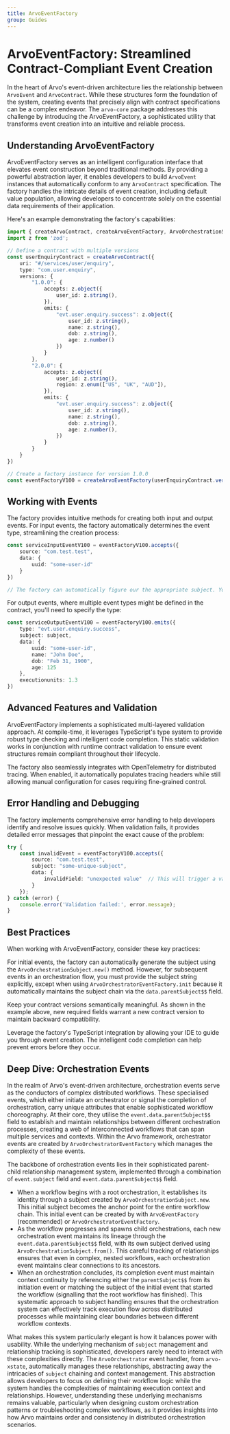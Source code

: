 ```yaml
---
title: ArvoEventFactory
group: Guides
---
```



# ArvoEventFactory: Streamlined Contract-Compliant Event Creation

In the heart of Arvo's event-driven architecture lies the relationship between `ArvoEvent` and `ArvoContract`. While these structures form the foundation of the system, creating events that precisely align with contract specifications can be a complex endeavor. The `arvo-core` package addresses this challenge by introducing the ArvoEventFactory, a sophisticated utility that transforms event creation into an intuitive and reliable process.

## Understanding ArvoEventFactory

ArvoEventFactory serves as an intelligent configuration interface that elevates event construction beyond traditional methods. By providing a powerful abstraction layer, it enables developers to build `ArvoEvent` instances that automatically conform to any `ArvoContract` specification. The factory handles the intricate details of event creation, including default value population, allowing developers to concentrate solely on the essential data requirements of their application.

Here's an example demonstrating the factory's capabilities:

```typescript
import { createArvoContract, createArvoEventFactory, ArvoOrchestrationSubject } from 'arvo-core'
import z from 'zod';

// Define a contract with multiple versions
const userEnquiryContract = createArvoContract({
    uri: "#/services/user/enquiry",
    type: "com.user.enquiry",
    versions: {
        "1.0.0": {
            accepts: z.object({
                user_id: z.string(),
            }),
            emits: {
                "evt.user.enquiry.success": z.object({
                    user_id: z.string(),
                    name: z.string(),
                    dob: z.string(),
                    age: z.number()
                })
            }
        },
        "2.0.0": {
            accepts: z.object({
                user_id: z.string(),
                region: z.enum(["US", "UK", "AUD"]),
            }),
            emits: {
                "evt.user.enquiry.success": z.object({
                    user_id: z.string(),
                    name: z.string(),
                    dob: z.string(),
                    age: z.number(),
                })
            }
        }
    }
})

// Create a factory instance for version 1.0.0
const eventFactoryV100 = createArvoEventFactory(userEnquiryContract.version('1.0.0'))
```

## Working with Events

The factory provides intuitive methods for creating both input and output events. For input events, the factory automatically determines the event type, streamlining the creation process:

```typescript
const serviceInputEventV100 = eventFactoryV100.accepts({
    source: "com.test.test",
    data: {
        uuid: "some-user-id"    
    }
})

// The factory can automatically figure our the appropriate subject. You can provide it by yourself as well if you want
```

For output events, where multiple event types might be defined in the contract, you'll need to specify the type:

```typescript
const serviceOutputEventV100 = eventFactoryV100.emits({
    type: "evt.user.enquiry.success",
    subject: subject,
    data: {
        uuid: "some-user-id",
        name: "John Doe",
        dob: "Feb 31, 1900",
        age: 125
    },
    executionunits: 1.3
})
```

## Advanced Features and Validation

ArvoEventFactory implements a sophisticated multi-layered validation approach. At compile-time, it leverages TypeScript's type system to provide robust type checking and intelligent code completion. This static validation works in conjunction with runtime contract validation to ensure event structures remain compliant throughout their lifecycle.

The factory also seamlessly integrates with OpenTelemetry for distributed tracing. When enabled, it automatically populates tracing headers while still allowing manual configuration for cases requiring fine-grained control.

## Error Handling and Debugging

The factory implements comprehensive error handling to help developers identify and resolve issues quickly. When validation fails, it provides detailed error messages that pinpoint the exact cause of the problem:

```typescript
try {
    const invalidEvent = eventFactoryV100.accepts({
        source: "com.test.test",
        subject: "some-unique-subject",
        data: {
            invalidField: "unexpected value"  // This will trigger a validation error
        }
    });
} catch (error) {
    console.error('Validation failed:', error.message);
}
```

## Best Practices

When working with ArvoEventFactory, consider these key practices:

For initial events, the factory can automatically generate the subject using the `ArvoOrchestrationSubject.new()` method. However, for subsequent events in an orchestration flow, you must provide the subject string explicitly, except when using `ArvoOrchestratorEventFactory.init` because it automatically maintains the subject chain via the `data.parentSubject$$` field.

Keep your contract versions semantically meaningful. As shown in the example above, new required fields warrant a new contract version to maintain backward compatibility.

Leverage the factory's TypeScript integration by allowing your IDE to guide you through event creation. The intelligent code completion can help prevent errors before they occur.

## Deep Dive: Orchestration Events

In the realm of Arvo's event-driven architecture, orchestration events serve as the conductors of complex distributed workflows. These specialised events, which either initiate an orchestrator or signal the completion of orchestration, carry unique attributes that enable sophisticated workflow choreography. At their core, they utilise the `event.data.parentSubject$$` field to establish and maintain relationships between different orchestration processes, creating a web of interconnected workflows that can span multiple services and contexts. Within the Arvo framework, orchestrator events are created by `ArvoOrchestratorEventFactory` which manages the complexity of these events.

The backbone of orchestration events lies in their sophisticated parent-child relationship management system, implemented through a combination of `event.subject` field and `event.data.parentSubject$$` field. 

- When a workflow begins with a root orchestration, it establishes its identity through a subject created by `ArvoOrchestrationSubject.new`. This initial subject becomes the anchor point for the entire workflow chain. This initial event can be created by with `ArvoEventFactory` (recommended) or `ArvoOrchestratorEventFactory`.
- As the workflow progresses and spawns child orchestrations, each new orchestration event maintains its lineage through the `event.data.parentSubject$$` field, with its own subject derived using `ArvoOrchestrationSubject.from()`. This careful tracking of relationships ensures that even in complex, nested workflows, each orchestration event maintains clear connections to its ancestors.
- When an orchestration concludes, its completion event must maintain context continuity by referencing either the `parentSubject$$` from its initiation event or matching the subject of the initial event that started the workflow (signalling that the root workflow has finished). This systematic approach to subject handling ensures that the orchestration system can effectively track execution flow across distributed processes while maintaining clear boundaries between different workflow contexts.

What makes this system particularly elegant is how it balances power with usability. While the underlying mechanism of `subject` management and relationship tracking is sophisticated, developers rarely need to interact with these complexities directly. The `ArvoOrchestrator` event handler, from `arvo-xstate`, automatically manages these relationships, abstracting away the intricacies of `subject` chaining and context management. This abstraction allows developers to focus on defining their workflow logic while the system handles the complexities of maintaining execution context and relationships. However, understanding these underlying mechanisms remains valuable, particularly when designing custom orchestration patterns or troubleshooting complex workflows, as it provides insights into how Arvo maintains order and consistency in distributed orchestration scenarios.